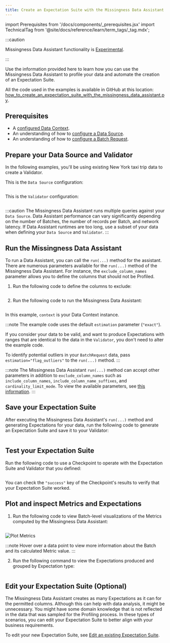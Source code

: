```yaml
---
title: Create an Expectation Suite with the Missingness Data Assistant
---
```


import Prerequisites from '/docs/components/_prerequisites.jsx'
import TechnicalTag from '@site/docs/reference/learn/term_tags/_tag.mdx';

:::caution

Missingness Data Assistant functionality is [Experimental](/docs/oss/contributing/contributing_maturity).

:::

Use the information provided here to learn how you can use the Missingness Data Assistant to profile your data and automate the creation of an Expectation Suite.

All the code used in the examples is available in GitHub at this location: [how_to_create_an_expectation_suite_with_the_missingness_data_assistant.py](https://github.com/great-expectations/great_expectations/blob/develop/docs/docusaurus/docs/oss/guides/expectations/data_assistants/how_to_create_an_expectation_suite_with_the_missingness_data_assistant.py).

## Prerequisites

<Prerequisites>

- A [configured Data Context](/docs/oss/guides/setup/configuring_data_contexts/instantiating_data_contexts/instantiate_data_context).
- An understanding of how to [configure a Data Source](../../connecting_to_your_data/connect_to_data_lp.md).
- An understanding of how to [configure a Batch Request](/docs/0.15.50/guides/connecting_to_your_data/how_to_get_one_or_more_batches_of_data_from_a_configured_datasource).

</Prerequisites>

## Prepare your Data Source and Validator

In the following examples, you'll be using existing New York taxi trip data to create a Validator.

This is the `Data Source` configuration:
 
```python name="docs/docusaurus/docs/oss/guides/expectations/data_assistants/how_to_create_an_expectation_suite_with_the_missingness_data_assistant.py datasource_config"
```

This is the `Validator` configuration:

```python name="docs/docusaurus/docs/oss/guides/expectations/data_assistants/how_to_create_an_expectation_suite_with_the_missingness_data_assistant.py validator"
```

:::caution
The Missingness Data Assistant runs multiple queries against your `Data Source`. Data Assistant performance can vary significantly depending on the number of Batches, the number of records per Batch, and network latency. If Data Assistant runtimes are too long, use a subset of your data when defining your `Data Source` and `Validator`.
:::

## Run the Missingness Data Assistant

To run a Data Assistant, you can call the `run(...)` method for the assistant. There are numerous parameters available for the `run(...)` method of the Missingness Data Assistant. For instance, the `exclude_column_names` parameter allows you to define the columns that should not be Profiled.

1. Run the following code to define the columns to exclude:

  ```python name="docs/docusaurus/docs/oss/guides/expectations/data_assistants/how_to_create_an_expectation_suite_with_the_missingness_data_assistant.py exclude_column_names"
  ```

2. Run the following code to run the Missingness Data Assistant:

  ```python name="docs/docusaurus/docs/oss/guides/expectations/data_assistants/how_to_create_an_expectation_suite_with_the_missingness_data_assistant.py data_assistant_result"
  ```

  In this example, `context` is your Data Context instance.

  :::note
  The example code uses the default `estimation` parameter (`"exact"`).

  If you consider your data to be valid, and want to produce Expectations with ranges that are identical to the data in the `Validator`, you don't need to alter the example code. 
  
  To identify potential outliers in your `BatchRequest` data, pass `estimation="flag_outliers"` to the `run(...)` method.
  :::

  :::note
  The Missingness Data Assistant `run(...)` method can accept other parameters in addition to `exclude_column_names` such as `include_column_names`, `include_column_name_suffixes`, and `cardinality_limit_mode`. To view the available parameters, see [this information](https://github.com/great-expectations/great_expectations/blob/develop/great_expectations/rule_based_profiler/data_assistant/column_value_missing_data_assistant.py#L44).
  :::

## Save your Expectation Suite

After executing the Missingness Data Assistant's `run(...)` method and generating Expectations for your data, run the following code to generate an Expectation Suite and save it to your Validator:

  ```python name="docs/docusaurus/docs/oss/guides/expectations/data_assistants/how_to_create_an_expectation_suite_with_the_missingness_data_assistant.py save_validator"
  ```
## Test your Expectation Suite

Run the following code to use a Checkpoint to operate with the Expectation Suite and Validator that you defined:

  ```python name="docs/docusaurus/docs/oss/guides/expectations/data_assistants/how_to_create_an_expectation_suite_with_the_missingness_data_assistant.py checkpoint"
  ```

You can check the `"success"` key of the Checkpoint's results to verify that your Expectation Suite worked.

## Plot and inspect Metrics and Expectations

1. Run the following code to view Batch-level visualizations of the Metrics computed by the Missingness Data Assistant:

  ```python name="docs/docusaurus/docs/oss/guides/expectations/data_assistants/how_to_create_an_expectation_suite_with_the_missingness_data_assistant.py plot_metrics"
  ```

  ![Plot Metrics](/docs/oss/images/data_assistant_plot_metrics.png)

  :::note
  Hover over a data point to view more information about the Batch and its calculated Metric value.
  :::

2. Run the following command to view the Expectations produced and grouped by Expectation type:

  ```python name="docs/docusaurus/docs/oss/guides/expectations/data_assistants/how_to_create_an_expectation_suite_with_the_missingness_data_assistant.py show_expectations_by_expectation_type"
  ```

## Edit your Expectation Suite (Optional)

The Missingness Data Assistant creates as many Expectations as it can for the permitted columns. Although this can help with data analysis, it might be unnecessary.  You might have some domain knowledge that is not reflected in the data that was sampled for the Profiling process. In these types of scenarios, you can edit your Expectation Suite to better align with your business requirements.

To edit your new Expectation Suite, see [Edit an existing Expectation Suite](/docs/oss/guides/expectations/how_to_edit_an_existing_expectationsuite).